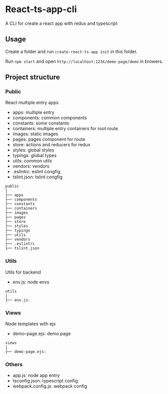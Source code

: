 # React-ts-app-cli

A CLI for create a react app with redux and typescript


## Usage

Create a folder and run `create-react-ts-app init` in this folder.

Run `npm start` and open `http://localhost:1234/demo-page/demo` in browers.


## Project structure

### Public

React multiple entry apps

  - apps: multiple entry
  - components: common components
  - constants: some constants
  - containers: multiple entry containers for root route
  - images: static images
  - pages: pages component for route
  - store: actions and reducers for redux
  - styles: global styles
  - typings: global types
  - utils: common utils
  - vendors: vendors
  - .eslintrc: eslint congfig
  - tslint.json: tslint congfig

```
public
|
├── apps
├── components
├── constants
├── containers
├── images
├── pages
├── store
├── styles
├── typings
├── utils
├── vendors
├── .eslintrc
├── tslint.json
```

### Utils

Utils for backend

  - env.js: node envs

```
utils
|
├── env.js:
```

### Views

Node templates with ejs

  - demo-page.ejs: demo page

```
views
|
├── demo-page.ejs:
```

### Others

  - app.js: node app entry
  - tsconfig.json: typescript config
  - webpack.config.js: webpack config

